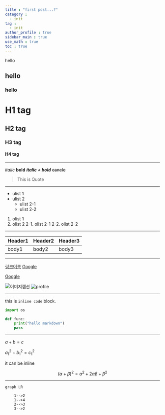```yaml
---
title : "first post...?"
category :
  - init
tag :
  - init
author_profile : true
sidebar_main : true
use_math : true
toc : true
---
```


hello

## hello
### hello

# H1 tag
## H2 tag
### H3 tag
#### H4 tag

---

_italic_
**bold**
**_italic + bold_**
~~cancle~~
> This is Quote

---

- ulist 1
- ulist 2
  - ulist 2-1
  - ulist 2-2

1. olist 1
2. olist 2
  2-1. olist 2-1
  2-2. olist 2-2

---

|Header1|Header2|Header3|
|-|-|-|
|body1|body2|body3|

---

[링크이름](링크주소)
[Google](google.com)

<a href="google.com">Google</a>

![이미지캡션](이미지주소)
![profile](https://avatars1.githubusercontent.com/u/7959896?s=460&v=4)

---

this is `inline code` block.

```python
import os

def func:
    print("hello markdown")
    pass
```

---

$a+b=c$

$a^2_1 + b^2_1 = c^2_1$

it can be $i$nline

$$(\alpha + \beta)^2 = \alpha^2 + 2\alpha \beta + \beta^2$$

---

```mermaid
graph LR

    1-->2
    1-->4
    2-->3
    3-->2
```